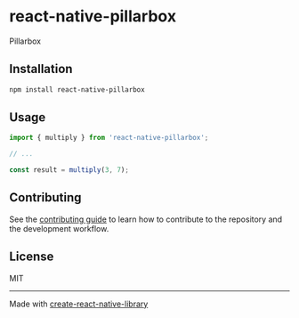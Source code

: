 # react-native-pillarbox

Pillarbox

## Installation

```sh
npm install react-native-pillarbox
```

## Usage


```js
import { multiply } from 'react-native-pillarbox';

// ...

const result = multiply(3, 7);
```

## Contributing

See the [contributing guide](CONTRIBUTING.md) to learn how to contribute to the repository and the development workflow.

## License

MIT

---

Made with [create-react-native-library](https://github.com/callstack/react-native-builder-bob)
